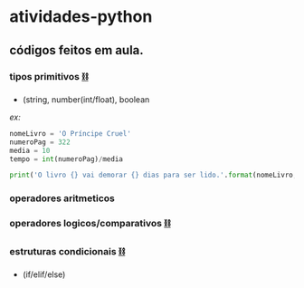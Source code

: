 # atividades-python
## códigos feitos em aula.

### tipos primitivos [⛓️](https://colab.research.google.com/drive/1ICBm6s49nznPE2uIpCfuftG2NlSMhDNU)
- (string, number(int/float), boolean

*ex:*
```py 
nomeLivro = 'O Príncipe Cruel'
numeroPag = 322
media = 10
tempo = int(numeroPag)/media

print('O livro {} vai demorar {} dias para ser lido.'.format(nomeLivro, tempo))
```
### operadores aritmeticos
### operadores logicos/comparativos [⛓️](https://colab.research.google.com/drive/17SUNFagFQgZeJ6M-WnHoTi4NRutQuGT3)
### estruturas condicionais [⛓️](https://colab.research.google.com/drive/1X_49hCl0Gy1hGwiePUiLooZYL-FQi1q4)
- (if/elif/else) 

